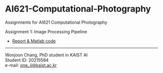 # AI621-Computational-Photography
Assignments for AI621 Computational Photography

Assignment 1: Image Processing Pipeline
- [Report & Matlab code](https://onejoon.github.io/AI621-Computational-Photography/A1/A1_20215584.html)


---
Wonjoon Chang, PhD student in KAIST AI\
Student ID: 20215584\
e-mail: one_jj@kaist.ac.kr
